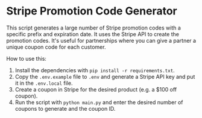 # Stripe Promotion Code Generator

This script generates a large number of Stripe promotion codes with a specific prefix and expiration date. It uses the Stripe API to create the promotion codes. It's useful for partnerships where you can give a partner a unique coupon code for each customer.

How to use this:

1. Install the dependencies with `pip install -r requirements.txt`.
2. Copy the `.env.example` file to `.env` and generate a Stripe API key and put it in the `.env.local` file.
3. Create a coupon in Stripe for the desired product (e.g. a $100 off coupon).
4. Run the script with `python main.py` and enter the desired number of coupons to generate and the coupon ID.

